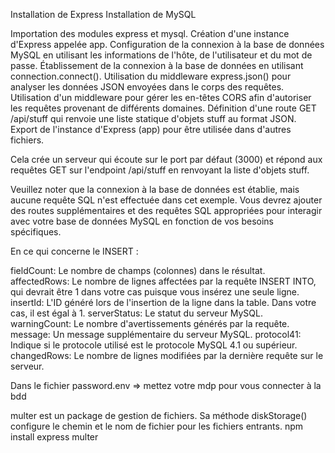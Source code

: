 Installation de Express
Installation de MySQL

Importation des modules express et mysql.
Création d'une instance d'Express appelée app.
Configuration de la connexion à la base de données MySQL en utilisant les informations de l'hôte, de l'utilisateur et du mot de passe.
Établissement de la connexion à la base de données en utilisant connection.connect().
Utilisation du middleware express.json() pour analyser les données JSON envoyées dans le corps des requêtes.
Utilisation d'un middleware pour gérer les en-têtes CORS afin d'autoriser les requêtes provenant de différents domaines.
Définition d'une route GET /api/stuff qui renvoie une liste statique d'objets stuff au format JSON.
Export de l'instance d'Express (app) pour être utilisée dans d'autres fichiers.

Cela crée un serveur qui écoute sur le port par défaut (3000) et répond aux requêtes GET sur l'endpoint /api/stuff en renvoyant la liste d'objets stuff.

Veuillez noter que la connexion à la base de données est établie, mais aucune requête SQL n'est effectuée dans cet exemple. Vous devrez ajouter des routes supplémentaires et des requêtes SQL appropriées pour interagir avec votre base de données MySQL en fonction de vos besoins spécifiques.

En ce qui concerne le INSERT : 

fieldCount: Le nombre de champs (colonnes) dans le résultat.
affectedRows: Le nombre de lignes affectées par la requête INSERT INTO, qui devrait être 1 dans votre cas puisque vous insérez une seule ligne.
insertId: L'ID généré lors de l'insertion de la ligne dans la table. Dans votre cas, il est égal à 1.
serverStatus: Le statut du serveur MySQL.
warningCount: Le nombre d'avertissements générés par la requête.
message: Un message supplémentaire du serveur MySQL.
protocol41: Indique si le protocole utilisé est le protocole MySQL 4.1 ou supérieur.
changedRows: Le nombre de lignes modifiées par la dernière requête sur le serveur.

Dans le fichier password.env => mettez votre mdp pour vous connecter à la bdd

multer est un package de gestion de fichiers. Sa méthode diskStorage() configure le chemin et le nom de fichier pour les fichiers entrants. npm install express multer
